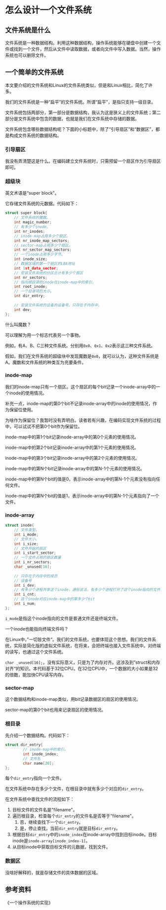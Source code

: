 # 怎么设计一个文件系统

## 文件系统是什么

文件系统是一种数据结构。利用这种数据结构，操作系统能够在硬盘中创建一个文件或找到一个文件，然后从文件中读取数据，或者向文件中写入数据。当然，操作系统也可以删除文件。

## 一个简单的文件系统

本文要介绍的文件系统和Linux的文件系统类似，但是和Linux相比，简化了许多。

我们的文件系统是一种“扁平”的文件系统。所谓“扁平”，是指只支持一级目录。

文件系统包括两部分，第一部分是数据结构，我认为这是狭义上的文件系统；第二部分是文件系统中包含的数据，也就是我们在文件系统中存储的数据。

文件系统包含哪些数据结构呢？下面的小标题中，除了“引导扇区”和“数据区”，都是构成文件系统的数据结构。

### 引导扇区

我没有弄清楚这是什么。在编码建立文件系统时，只需预留一个扇区作为引导扇区即可。

### 超级块

英文术语是“super block"。

它存储文件系统的元数据。代码如下：

```c
struct super block{
  	// 文件系统的魔数。
  	int magic_number;
  	// 有多少个inode。
  	int nr_inodes;
  	// inode-map占用多少个扇区。
  	int nr_inode_map_sectors;
  	// sector-map占用多少个扇区。
  	int nr_sector_map_sectors;
  	// 一个inode占用多少字节。
  	int inode_size;
  	// 数据区域的第一个扇区的LBA地址
  	int 1st_data_sector;
  	// 安装文件系统的分区总计有多少个扇区
  	int nr_sectors;
  	// 指向根目录的inode在inode-map中的索引。
  	int root_inode;
  	// 一个目录项的大小。
  	int dir_entry;
  
  	// 安装文件系统的设备的设备号。只存在于内存中。
  	int dev;
};
```

什么叫魔数？

可以理解为用一个标志代表另一个事物。

例如，有A、B、C三种文件系统。分别用`0x0`、`0x1`、`0x2`表示这三种文件系统。

假如，我们在文件系统的超级块中发现魔数是`0x0`，就可以认为，这种文件系统是A。魔数和文件系统的种类互为充要条件。

### inode-map

我们的inode-map只有一个扇区。这个扇区的每个bit记录一个inode-array中的一个inode的使用情况。

补充一点，inode-map的第0个bit不记录inode-array中的inode的使用情况，作为保留位使用。

为啥作为保留位？我暂时没有弄明白。读者若有兴趣，在编码实现文件系统的过程中，可以试试不把第0个bit作为保留位。

inode-map中的第1个bit记录inode-array中的第0个元素的使用情况。

inode-map中的第2个bit记录inode-array中的第1个元素的使用情况。

inode-map中的第3个bit记录inode-array中的第2个元素的使用情况。

inode-map中的第N个bit记录inode-array中的第N-1个元素的使用情况。

inode-map中的第N个bit的值是0，表示inode-array中的第N-1个元素没有指向任何文件。

inode-map中的第N个bit的值是1，表示inode-array中的第N-1个元素指向了一个文件。

### inode-array

```c
struct inode{
  	// 文件类型。
  	int i_mode;
  	// 文件大小。
  	int i_size;
  	// 文件开始的扇区
  	int i_start_sector;
  	// 一个文件占用的扇区数量
  	int i_nr_sectors;
  	char _unused[16];
  
  	// 只存在于内存中的成员
  	// 设备号
  	int i_dev;
  	// 有多少个进程共享这个inode，通俗说法，有多少个进程打开了这个inode指向的文件。
  	int i_cnt;
  	// 这个inode对应inode-map中的第多少个bit
  	int i_num;
};
```

`i_mode`是指这个inode指向的文件是普通文件还是终端文件。

一个inode也能指向终端文件吗？

在Linux中，”一切皆文件“。我们的文件系统，也要体现这个思想。我们的文件系统，实际是简化版的虚拟文件系统，在将来，会把终端也接入文件系统中。对终端的读写，也通过这个文件系统。

`char _unused[16];`，没有实际意义，只是为了内存对齐。这涉及到”struct和内存对齐“的知识。本代码基于32位CPU。在32位CPU中，一个数据的大小如果是32的倍数，能加快CPU读写内存。

### sector-map

这个数据结构和inode-map类似，用bit记录数据区的扇区的使用情况。

sector-map的第0个bit也用来记录扇区的使用情况。

### 根目录

先介绍一个数据结构。代码如下：

```c
struct dir_entry{
  		// inode-map中的索引。
  		int inode_index;
  		// 文件名
  		char name[20];
};
```

每个`dir_entry`指向一个文件。

在文件系统中存在多少个文件，在根目录中就有多少个对应的`dir_entry`。

在文件系统中查找文件的流程如下：

1. 目标文件的文件名是"filename"。
2. 遍历根目录，检查每个`dir_entry`的文件名是否等于"filename"。
   1. 否，继续查找下一个`dir_entry`。
   2. 是，停止查找，当前`dir_entry`就是目标`dir_entry`。
3. 根据目标`dir_entry`中的`inode_index`在inode-array中找到目标inode。目标inode是`inode-array[inode_index-1]`。
4. 从目标inode中获取目标文件的元数据，找到文件。

### 数据区

没啥好解释的，就是存储文件的具体数据的区域。

## 参考资料

《一个操作系统的实现》
